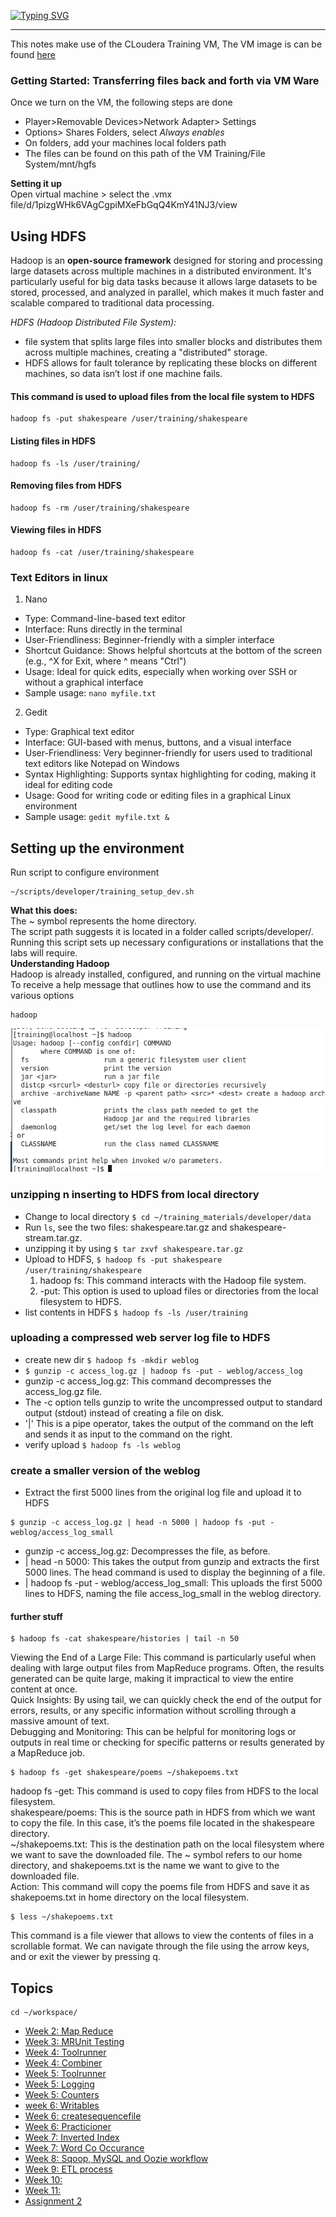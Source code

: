 [![Typing SVG](https://readme-typing-svg.herokuapp.com?font=Mountains+of+Christmas&weight=700&size=40&pause=1000&color=750CAE&background=21212152&center=true&vCenter=true&repeat=false&width=1000&height=90&lines=BIG+++++DATA+++++NOTES)](https://git.io/typing-svg)

---

This notes make use of the CLoudera Training VM, The VM image is can be found [here](https://drive.google.com/file/d/1pizgWHk6VAgCgpiMXeFbGqQ4KmY41NJ3/view)

### Getting Started: Transferring files back and forth via VM Ware

Once we turn on the VM, the following steps are done<br>
- Player>Removable Devices>Network Adapter> Settings
- Options> Shares Folders, select *Always enables*
- On folders, add your machines local folders path
- The files can be found on this path of the VM Training/File System/mnt/hgfs

**Setting it up**<br>
Open virtual machine > select the .vmx file/d/1pizgWHk6VAgCgpiMXeFbGqQ4KmY41NJ3/view

## Using HDFS
Hadoop is an **open-source framework** designed for storing and processing large datasets 
across multiple machines in a distributed environment. It's particularly useful for 
big data tasks because it allows large datasets to be stored, processed, and analyzed 
in parallel, which makes it much faster and scalable compared to traditional data processing.<br>

*HDFS (Hadoop Distributed File System):*

- file system that splits large files into smaller blocks and distributes them across multiple machines, creating a "distributed" storage.
- HDFS allows for fault tolerance by replicating these blocks on different machines, so data isn’t lost if one machine fails.

#### This command is used to upload files from the local file system to HDFS
```
hadoop fs -put shakespeare /user/training/shakespeare
```
#### Listing files in HDFS
```
hadoop fs -ls /user/training/

```

#### Removing files from HDFS
```
hadoop fs -rm /user/training/shakespeare

```

#### Viewing files in HDFS
````
hadoop fs -cat /user/training/shakespeare

````
### Text Editors in linux

1. Nano
  - Type: Command-line-based text editor
  - Interface: Runs directly in the terminal
  - User-Friendliness: Beginner-friendly with a simpler interface
  - Shortcut Guidance: Shows helpful shortcuts at the bottom of the screen (e.g., ^X for Exit, where ^ means "Ctrl")
  - Usage: Ideal for quick edits, especially when working over SSH or without a graphical interface
  - Sample usage: `nano myfile.txt`
2. Gedit
 - Type: Graphical text editor
 - Interface: GUI-based with menus, buttons, and a visual interface
 - User-Friendliness: Very beginner-friendly for users used to traditional text editors like Notepad on Windows
 - Syntax Highlighting: Supports syntax highlighting for coding, making it ideal for editing code
 - Usage: Good for writing code or editing files in a graphical Linux environment
 - Sample usage: `gedit myfile.txt &`


## Setting up the environment

Run script to configure environment
```
~/scripts/developer/training_setup_dev.sh

```
**What this does:** <br>
The ~ symbol represents the home directory. <br>
The script path suggests it is located in a folder called scripts/developer/. <br>
Running this script sets up necessary configurations or installations that the labs will require.<br>
**Understanding Hadoop**<br>
Hadoop is already installed, configured, and running on the virtual machine <br>
To receive a help message that outlines how to use the command and its various options
```
hadoop
```
![img](images/img1.png)

### unzipping n inserting to HDFS from local directory
- Change to local directory `$ cd ~/training_materials/developer/data`
- Run `ls`, see the two files: shakespeare.tar.gz and shakespeare-stream.tar.gz.
- unzipping it by using `$ tar zxvf shakespeare.tar.gz`
- Upload to HDFS, `$ hadoop fs -put shakespeare /user/training/shakespeare`
   1. hadoop fs: This command interacts with the Hadoop file system.
   2. -put: This option is used to upload files or directories from the local filesystem to HDFS.
- list contents in HDFS `$ hadoop fs -ls /user/training`
### uploading a compressed web server log file to HDFS
- create new dir `$ hadoop fs -mkdir weblog`
- `$ gunzip -c access_log.gz | hadoop fs -put - weblog/access_log`
- gunzip -c access_log.gz: This command decompresses the access_log.gz file. 
- The -c option tells gunzip to write the uncompressed output to standard output (stdout) instead of creating a file on disk.
- '|' This is a pipe operator, takes the output of the command on the left and sends it as input to the command on the right.
- verify upload `$ hadoop fs -ls weblog`


### create a smaller version of the weblog
- Extract the first 5000 lines from the original log file and upload it to HDFS
```
$ gunzip -c access_log.gz | head -n 5000 | hadoop fs -put - weblog/access_log_small
```
- gunzip -c access_log.gz: Decompresses the file, as before.
- | head -n 5000: This takes the output from gunzip and extracts the first 5000 lines. The head command is used to display the beginning of a file.
- | hadoop fs -put - weblog/access_log_small: This uploads the first 5000 lines to HDFS, naming the file access_log_small in the weblog directory.

#### further stuff

```
$ hadoop fs -cat shakespeare/histories | tail -n 50
```
Viewing the End of a Large File: This command is particularly useful when dealing with large output files from MapReduce
programs. Often, the results generated can be quite large, making it impractical to view the entire content at once.<br>
Quick Insights: By using tail, we can quickly check the end of the output for errors, results, or any specific 
information without scrolling through a massive amount of text.<br> Debugging and Monitoring: 
This can be helpful for monitoring logs or outputs in real time or checking for specific patterns or results 
generated by a MapReduce job.<br>

```
$ hadoop fs -get shakespeare/poems ~/shakepoems.txt
```
hadoop fs -get: This command is used to copy files from HDFS to the local filesystem.<br>
shakespeare/poems: This is the source path in HDFS from which we want to copy the file. 
In this case, it’s the poems file located in the shakespeare directory.<br>
~/shakepoems.txt: This is the destination path on the local filesystem where we want to save the downloaded file.
The ~ symbol refers to our home directory, and shakepoems.txt is the name we want to give to the downloaded file.<br>
Action: This command will copy the poems file from HDFS and save it as shakepoems.txt in home directory on the 
local filesystem.

```
$ less ~/shakepoems.txt
```
This command is a file viewer that allows to view the contents of files in a scrollable format.
We can navigate through the file using the arrow keys, and or exit the viewer by pressing q.

## Topics

```
cd ~/workspace/
```

- [Week 2: Map Reduce](./MapReduce)
- [Week 3: MRUnit Testing](./MRUnit)
- [Week 4: Toolrunner](./Toolrunner)
- [Week 4: Combiner](./Combiner)
- [Week 5: Toolrunner](./Toolrunner_pt2)
- [Week 5: Logging](./Logging)
- [Week 5: Counters](./Counters)
- [week 6: Writables](./Writables)
- [Week 6: createsequencefile](./Sequence)
- [Week 6: Practicioner](./Practicioner)
- [Week 7: Inverted Index](./Index)
- [Week 7: Word Co Occurance](./WordCo)
- [Week 8: Sqoop, MySQL and Oozie workflow](./MySQL)
- [Week 9: ETL process](./ETL)
- [Week 10: ](./)
- [Week 11: ](./)
- [Assignment 2](./)




